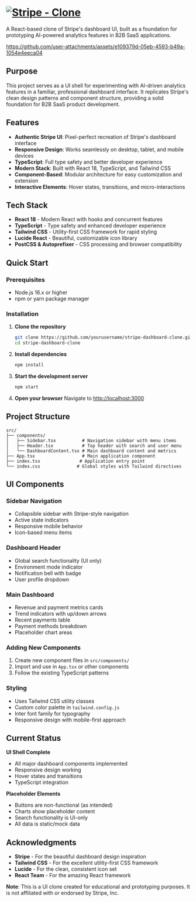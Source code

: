 # [ ![Stripe - Clone](https://stripechat.netlify.app/)](https://stripechat.netlify.app/)

A React-based clone of Stripe's dashboard UI, built as a foundation for prototyping AI-powered analytics features in B2B SaaS applications.


https://github.com/user-attachments/assets/e109379d-05eb-4593-b49a-1054e4eeca04


## Purpose

This project serves as a UI shell for experimenting with AI-driven analytics features in a familiar, professional dashboard interface. It replicates Stripe's clean design patterns and component structure, providing a solid foundation for B2B SaaS product development.

## Features

- **Authentic Stripe UI**: Pixel-perfect recreation of Stripe's dashboard interface
- **Responsive Design**: Works seamlessly on desktop, tablet, and mobile devices
- **TypeScript**: Full type safety and better developer experience
- **Modern Stack**: Built with React 18, TypeScript, and Tailwind CSS
- **Component-Based**: Modular architecture for easy customization and extension
- **Interactive Elements**: Hover states, transitions, and micro-interactions

## Tech Stack

- **React 18** - Modern React with hooks and concurrent features
- **TypeScript** - Type safety and enhanced developer experience
- **Tailwind CSS** - Utility-first CSS framework for rapid styling
- **Lucide React** - Beautiful, customizable icon library
- **PostCSS & Autoprefixer** - CSS processing and browser compatibility

## Quick Start

### Prerequisites

- Node.js 16.x or higher
- npm or yarn package manager

### Installation

1. **Clone the repository**
   ```bash
   git clone https://github.com/yourusername/stripe-dashboard-clone.git
   cd stripe-dashboard-clone
   ```

2. **Install dependencies**
   ```bash
   npm install
   ```

3. **Start the development server**
   ```bash
   npm start
   ```

4. **Open your browser**
   Navigate to [http://localhost:3000](http://localhost:3000)

## Project Structure

```
src/
├── components/
│   ├── Sidebar.tsx          # Navigation sidebar with menu items
│   ├── Header.tsx           # Top header with search and user menu
│   └── DashboardContent.tsx # Main dashboard content and metrics
├── App.tsx                  # Main application component
├── index.tsx               # Application entry point
└── index.css              # Global styles with Tailwind directives
```

## UI Components

### Sidebar Navigation
- Collapsible sidebar with Stripe-style navigation
- Active state indicators
- Responsive mobile behavior
- Icon-based menu items

### Dashboard Header
- Global search functionality (UI only)
- Environment mode indicator
- Notification bell with badge
- User profile dropdown

### Main Dashboard
- Revenue and payment metrics cards
- Trend indicators with up/down arrows
- Recent payments table
- Payment methods breakdown
- Placeholder chart areas

### Adding New Components
1. Create new component files in `src/components/`
2. Import and use in `App.tsx` or other components
3. Follow the existing TypeScript patterns

### Styling
- Uses Tailwind CSS utility classes
- Custom color palette in `tailwind.config.js`
- Inter font family for typography
- Responsive design with mobile-first approach

## Current Status

**UI Shell Complete** 
- All major dashboard components implemented
- Responsive design working
- Hover states and transitions
- TypeScript integration

**Placeholder Elements** 
- Buttons are non-functional (as intended)
- Charts show placeholder content
- Search functionality is UI-only
- All data is static/mock data

## Acknowledgments

- **Stripe** - For the beautiful dashboard design inspiration
- **Tailwind CSS** - For the excellent utility-first CSS framework
- **Lucide** - For the clean, consistent icon set
- **React Team** - For the amazing React framework


**Note**: This is a UI clone created for educational and prototyping purposes. It is not affiliated with or endorsed by Stripe, Inc.
